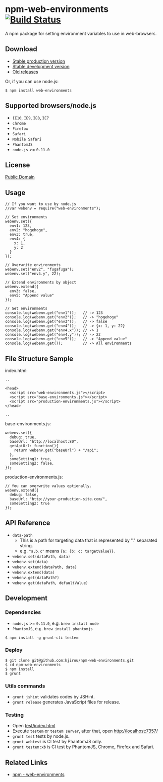 npm-web-environments [![Build Status](https://travis-ci.org/kjirou/npm-web-environments.png)](https://travis-ci.org/kjirou/npm-web-environments)
====================

A npm package for setting environment variables to use in web-browsers.


## Download

- [Stable production version](https://raw.github.com/kjirou/npm-web-environments/master/web-environments.min.js)
- [Stable development version](https://raw.github.com/kjirou/npm-web-environments/master/web-environments.js)
- [Old releases](https://github.com/kjirou/npm-web-environments/releases)

Or, if you can use node.js:
```
$ npm install web-environments
```


## Supported browsers/node.js

- `IE10`, `IE9`, `IE8`, `IE7`
- `Chrome`
- `Firefox`
- `Safari`
- `Mobile Safari`
- `PhantomJS`
- `node.js` >= `0.11.0`


## License

[Public Domain](http://creativecommons.org/publicdomain/zero/1.0/)


## Usage
```
// If you want to use by node.js
//var webenv = require("web-environments");

// Set environments
webenv.set({
  env1: 123,
  env2: "hogehoge",
  env3: true,
  env4: {
    x: 1,
    y: 2
  }
});

// Overwrite environments
webenv.set("env2", "fugafuga");
webenv.set("env4.y", 22);

// Extend environments by object
webenv.extend({
  env3: false,
  env5: "Append value"
});

// Get environments
console.log(webenv.get("env1"));   // -> 123
console.log(webenv.get("env2"));   // -> "hogehoge"
console.log(webenv.get("env3"));   // -> false
console.log(webenv.get("env4"));   // -> {x: 1, y: 22}
console.log(webenv.get("env4.x")); // -> 1
console.log(webenv.get("env4.y")); // -> 22
console.log(webenv.get("env5"));   // -> "Append value"
console.log(webenv.get());         // -> All environments
```


## File Structure Sample

index.html:
```
..

<head>
  <script src="web-environments.js"></script>
  <script src="base-environments.js"></script>
  <script src="production-environments.js"></script>
</head>

..
```

base-environments.js:
```
webenv.set({
  debug: true,
  baseUrl: "http://localhost:80",
  getApiUrl: function(){
    return webenv.get("baseUrl") + "/api";
  },
  someSetting1: true,
  someSetting2: false,
});
```

production-environments.js:
```
// You can overwrite values optionally.
webenv.extend({
  debug: false,
  baseUrl: "http://your-production-site.com/",
  someSetting2: true
});
```


## API Reference

- `data-path`
  - This is a path for targeting data that is represented by "." separated string.
  - e.g. `"a.b.c"` means `{a: {b: c: targetValue}}`.
- `webenv.set(dataPath, data)`
- `webenv.set(data)`
- `webenv.extend(dataPath, data)`
- `webenv.extend(data)`
- `webenv.get(dataPath?)`
- `webenv.get(dataPath, defaultValue)`


## Development

### Dependencies

- `node.js` >= `0.11.0`, e.g. `brew install node`
- `PhantomJS`, e.g. `brew install phantomjs`

```
$ npm install -g grunt-cli testem
```

### Deploy

```
$ git clone git@github.com:kjirou/npm-web-environments.git
$ cd npm-web-environments
$ npm install
$ grunt
```

### Utils commands

- `grunt jshint` validates codes by JSHint.
- `grunt release` generates JavaScript files for release.

### Testing

- Open [test/index.html](test/index.html)
- Execute `testem` or `testem server`, after that, open [http://localhost:7357/](http://localhost:7357/)
- `grunt test` tests by node.js.
- `grunt webtest` is CI test by PhantomJS only.
- `grunt testem:xb` is CI test by PhantomJS, Chrome, Firefox and Safari.


## Related Links

- [npm - web-environments](https://npmjs.org/package/web-environments)
